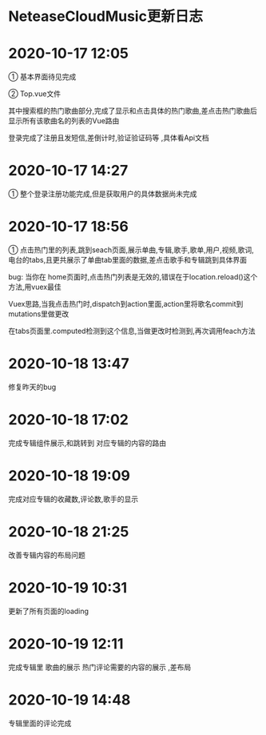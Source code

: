 # NeteaseCloudMusic更新日志

# 2020-10-17   12:05

①  基本界面待见完成

②  Top.vue文件

其中搜索框的热门歌曲部分,完成了显示和点击具体的热门歌曲,差点击热门歌曲后显示所有该歌曲名的列表的Vue路由

登录完成了注册且发短信,差倒计时,验证验证码等 ,具体看Api文档

# 2020-10-17 14:27

①  整个登录注册功能完成,但是获取用户的具体数据尚未完成

# 2020-10-17 18:56

①  点击热门里的列表,跳到seach页面,展示单曲,专辑,歌手,歌单,用户,视频,歌词,电台的tabs,且更共展示了单曲tab里面的数据,差点击歌手和专辑跳到具体界面

bug:  当你在 home页面时,点击热门列表是无效的,错误在于location.reload()这个方法,用vuex最佳

Vuex思路,当我点击热门时,dispatch到action里面,action里将歌名commit到mutations里做更改

在tabs页面里.computed检测到这个信息,当做更改时检测到,再次调用feach方法

# 2020-10-18 13:47

修复昨天的bug

# 2020-10-18 17:02

完成专辑组件展示,和跳转到 对应专辑的内容的路由

# 2020-10-18 19:09

完成对应专辑的收藏数,评论数,歌手的显示

# 2020-10-18 21:25

改善专辑内容的布局问题

# 2020-10-19 10:31

更新了所有页面的loading

# 2020-10-19 12:11 

完成专辑里  歌曲的展示  热门评论需要的内容的展示 ,差布局

# 2020-10-19 14:48

专辑里面的评论完成

